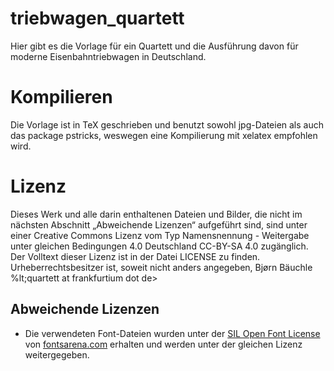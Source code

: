 # triebwagen_quartett

Hier gibt es die Vorlage für ein Quartett und die Ausführung davon für
moderne Eisenbahntriebwagen in Deutschland.

# Kompilieren

Die Vorlage ist in TeX geschrieben und benutzt sowohl jpg-Dateien als
auch das package pstricks, weswegen eine Kompilierung mit xelatex
empfohlen wird.

# Lizenz

Dieses Werk und alle darin enthaltenen Dateien und Bilder, die nicht im
nächsten Abschnitt „Abweichende Lizenzen“ aufgeführt sind, sind unter
einer Creative Commons Lizenz vom Typ Namensnennung - Weitergabe unter
gleichen Bedingungen 4.0 Deutschland CC-BY-SA 4.0 zugänglich. Der
Volltext dieser Lizenz ist in der Datei LICENSE zu finden.
Urheberrechtsbesitzer ist, soweit nicht anders angegeben, Bjørn Bäuchle
%lt;quartett at frankfurtium dot de&gt;

## Abweichende Lizenzen

- Die verwendeten Font-Dateien wurden unter der [SIL Open Font
  License](https://scripts.sil.org/cms/scripts/page.php?site_id=nrsi&id=OFL)
  von
  [fontsarena.com](https://fontsarena.com/blog/free-din-font-and-alternatives/)
  erhalten und werden unter der gleichen Lizenz weitergegeben.
